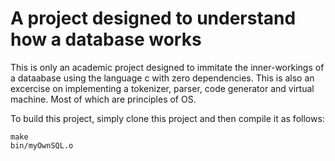 
# A project designed to understand how a database works
This is only an academic project designed to immitate the inner-workings of a dataabase using the language c with zero dependencies. This is also an excercise on implementing a tokenizer, parser, code generator and virtual machine. Most of which are principles of OS.

To build this project, simply clone this project and then compile it as follows:
````
make
bin/myOwnSQL.o
````
